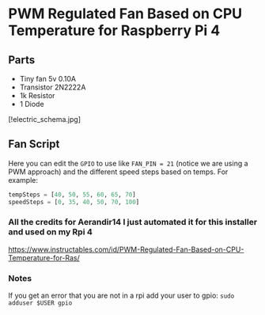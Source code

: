 # PWM Regulated Fan Based on CPU Temperature for Raspberry Pi 4

## Parts
- Tiny fan 5v 0.10A
- Transistor 2N2222A
- 1k Resistor
- 1 Diode

[!electric_schema.jpg]

## Fan Script
Here you can edit the `GPIO` to use like `FAN_PIN = 21` (notice we are using a PWM approach) and the different speed steps based on temps. For example:
```python
tempSteps = [40, 50, 55, 60, 65, 70]
speedSteps = [0, 35, 40, 50, 70, 100]
```

### All the credits for Aerandir14 I just automated it for this installer and used on my Rpi 4
https://www.instructables.com/id/PWM-Regulated-Fan-Based-on-CPU-Temperature-for-Ras/

### Notes
If you get an error that you are not in a rpi add your user to gpio:
```sudo adduser $USER gpio```